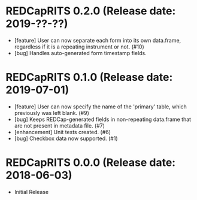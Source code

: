 # REDCapRITS 0.2.0 (Release date: 2019-??-??)

  * [feature] User can now separate each form into its own data.frame, regardless if it is a repeating instrument or not. (#10)
  * [bug] Handles auto-generated form timestamp fields.

# REDCapRITS 0.1.0 (Release date: 2019-07-01)

  * [feature] User can now specify the name of the 'primary' table, which previously was left blank. (#9)
  * [bug] Keeps REDCap-generated fields in non-repeating data.frame that are not present in metadata file. (#7)
  * [enhancement] Unit tests created. (#6)
  * [bug] Checkbox data now supported. (#1)

# REDCapRITS 0.0.0 (Release date: 2018-06-03)

  * Initial Release
